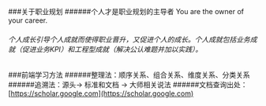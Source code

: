###关于职业规划
######个人才是职业规划的主导者 You are the owner of your career.
###### 个人成长引导个人成就而使得职业晋升，又促进个人的成长。个人成就包括业务成就（促进业务KPI）和工程型成就（解决公认难题并加以实践）。

###前端学习方法
######整理法：顺序关系、组合关系、维度关系、分类关系
######追溯法：源头-> 标准和文档 -> 大师相关说法
######文档查询出处：
[https://scholar.google.com](https://scholar.google.com)